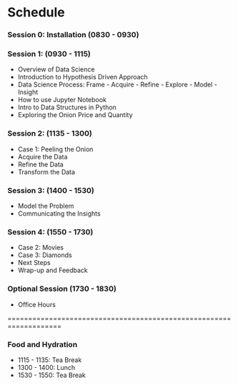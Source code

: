 # Schedule

### Session 0: Installation (0830 - 0930)

### Session 1: (0930 - 1115)
- Overview of Data Science
- Introduction to Hypothesis Driven Approach
- Data Science Process: Frame - Acquire - Refine - Explore - Model - Insight
- How to use Jupyter Notebook
- Intro to Data Structures in Python
- Exploring the Onion Price and Quantity

### Session 2: (1135 - 1300)
- Case 1: Peeling the Onion
- Acquire the Data
- Refine the Data
- Transform the Data

### Session 3: (1400 - 1530)
- Model the Problem
- Communicating the Insights

### Session 4: (1550 - 1730)
- Case 2: Movies
- Case 3: Diamonds
- Next Steps
- Wrap-up and Feedback

### Optional Session (1730 - 1830)
- Office Hours

===================================================================

### Food and Hydration
- 1115 - 1135: Tea Break
- 1300 - 1400: Lunch
- 1530 - 1550: Tea Break
